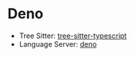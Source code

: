 # Deno

- Tree Sitter: [tree-sitter-typescript](https://github.com/tree-sitter/tree-sitter-typescript)
- Language Server: [deno](https://github.com/denoland/deno)
